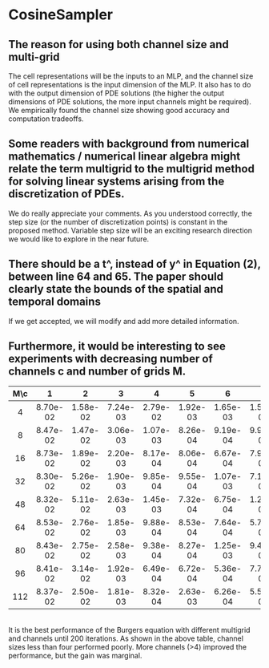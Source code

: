 # CosineSampler


## __The reason for using both channel size and multi-grid__<br>
The cell representations will be the inputs to an MLP, and the channel size of cell representations is the input dimension of the MLP. It also has to do with the output dimension of PDE solutions (the higher the output dimensions of PDE solutions, the more input channels might be required). We empirically found the channel size showing good accuracy and computation tradeoffs.

## __Some readers with background from numerical mathematics / numerical linear algebra might relate the term multigrid to the multigrid method for solving linear systems arising from the discretization of PDEs.__<br>
We do really appreciate your comments. As you understood correctly, the step size (or the number of discretization points) is constant in the proposed method. Variable step size will be an exciting research direction we would like to explore in the near future. 

## __There should be a t^, instead of y^ in Equation (2), between line 64 and 65. The paper should clearly state the bounds of the spatial and temporal domains__<br>
If we get accepted, we will modify and add more detailed information.

## __Furthermore, it would be interesting to see experiments with decreasing number of channels c and number of grids M.__<br>

|M\c|1|2|3|4|5|6|7|8|
|:---:|:---:|:---:|:---:|:---:|:---:|:---:|:---:|:---:|
|4|8.70e-02|1.58e-02|7.24e-03|2.79e-02|1.92e-03|1.65e-03|1.53e-03|1.35e-03|
|8|8.47e-02|1.47e-02|3.06e-03|1.07e-03|8.26e-04|9.19e-04|9.94e-04|8.56e-04|
|16|8.73e-02|1.89e-02|2.20e-03|8.17e-04|8.06e-04|6.67e-04|7.96e-04|6.52e-04|
|32|8.30e-02|5.26e-02|1.90e-03|9.85e-04|9.55e-04|1.07e-03|7.11e-04|7.52e-04|
|48|8.32e-02|5.11e-02|2.63e-03|1.45e-03|7.32e-04|6.75e-04|1.24e-03|4.40e-04|
|64|8.53e-02|2.76e-02|1.85e-03|9.88e-04|8.53e-04|7.64e-04|5.71e-04|4.89e-04|
|80|8.43e-02|2.75e-02|2.58e-03|9.38e-04|8.27e-04|1.25e-03|9.42e-04|5.01e-04|
|96|8.41e-02|3.14e-02|1.92e-03|6.49e-04|6.72e-04|5.36e-04|7.74e-04|5.68e-04|
|112|8.37e-02|2.50e-02|1.81e-03|8.32e-04|2.63e-03|6.26e-04|5.51e-04|4.46e-04|

<br>
It is the best performance of the Burgers equation with different multigrid and channels until 200 iterations. As shown in the above table, channel sizes less than four performed poorly. More channels (>4) improved the performance, but the gain was marginal.  
